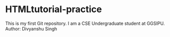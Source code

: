 # HTMLtutorial-practice
This is my first Git repository. I am a CSE Undergraduate student at GGSIPU.
Author:  Divyanshu Singh
